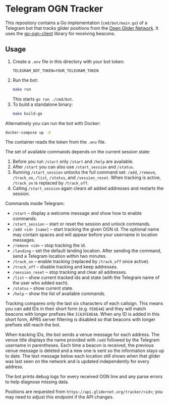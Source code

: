 # Telegram OGN Tracker
This repository contains a Go implementation (`cmd/bot/main.go`) of a Telegram bot that tracks glider positions from the [Open Glider Network](https://www.glidernet.org/). It uses the [go-ogn-client](https://github.com/evtaccount/ogn-client) library for receiving beacons.

## Usage

1. Create a `.env` file in this directory with your bot token:
   ```
   TELEGRAM_BOT_TOKEN=YOUR_TELEGRAM_TOKEN
   ```
2. Run the bot:
   ```sh
   make run
   ```
   This starts `go run ./cmd/bot`.
3. To build a standalone binary:
    ```sh
    make build-go
    ```

Alternatively you can run the bot with Docker:

```sh
docker-compose up -d
```

The container reads the token from the `.env` file.

The set of available commands depends on the current session state:

1. Before you run `/start` only `/start` and `/help` are available.
2. After `/start` you can also use `/start_session` and `/status`.
3. Running `/start_session` unlocks the full command set: `/add`, `/remove`, `/track_on`, `/list`, `/status`, and `/session_reset`. When tracking is active, `/track_on` is replaced by `/track_off`.
4. Calling `/start_session` again clears all added addresses and restarts the session.

Commands inside Telegram:
 - `/start` – display a welcome message and show how to enable commands.
 - `/start_session` – start or reset the session and unlock commands.
- `/add <id> [name]` – start tracking the given OGN id. The optional name may contain spaces and will appear before your username in location messages.
- `/remove <id>` – stop tracking the id.
- `/landing` – set the default landing location. After sending the command, send a Telegram location within two minutes.
- `/track_on` – enable tracking (replaced by `/track_off` once active).
- `/track_off` – disable tracking and keep addresses.
- `/session_reset` – stop tracking and clear all addresses.
- `/list` – show current tracked ids and state (with the Telegram name of the user who added each).
- `/status` – show current state.
- `/help` – show the list of available commands.

Tracking compares only the last six characters of each callsign. This means you
can add IDs in their short form (e.g. `FE0E4A`) and they will match beacons with
longer prefixes like `ICA3FE0E4A`.
When any ID is added in this short form, APRS server filtering is disabled so
that beacons with longer prefixes still reach the bot.

When tracking IDs, the bot sends a venue message for each address. The venue
title displays the name provided with `/add` followed by the Telegram username
in parentheses. Each time a beacon is received, the previous venue message is
deleted and a new one is sent so the information stays up to date. The text
message below each location still shows when that glider was last seen on the
network and is updated independently for every address.

The bot prints debug logs for every received OGN line and any parse errors to help diagnose missing data.

Positions are requested from `https://api.glidernet.org/tracker/<id>`; you may
need to adjust this endpoint if the API changes.
